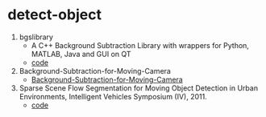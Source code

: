 # detect-object
1.  bgslibrary
    - A C++ Background Subtraction Library with wrappers for Python, MATLAB, Java and GUI on QT
    - [code](https://github.com/andrewssobral/bgslibrary)
2.  Background-Subtraction-for-Moving-Camera
    - [Background-Subtraction-for-Moving-Camera](https://github.com/gaobo9109/Background-Subtraction-for-Moving-Camera)
3.  Sparse Scene Flow Segmentation for Moving Object Detection in Urban Environments, Intelligent Vehicles Symposium (IV), 2011.
    - [code](https://github.com/aljosaosep/sparse-scene-flow)
